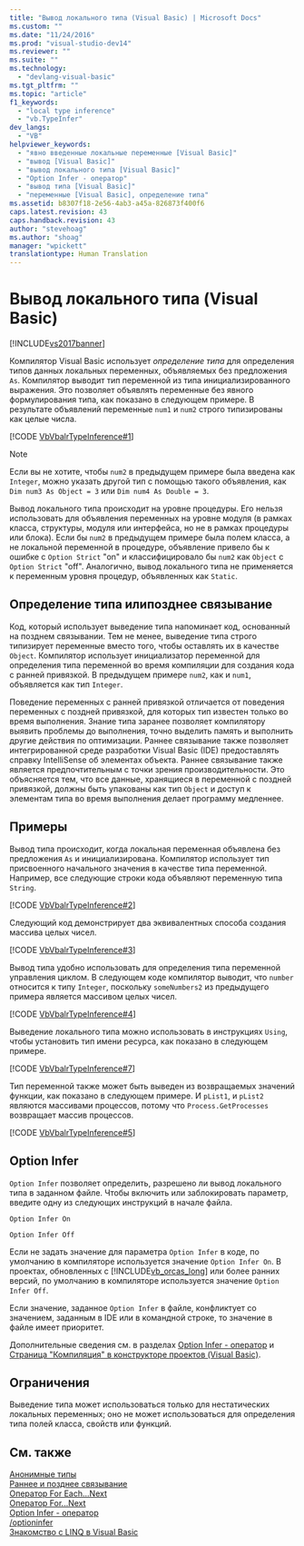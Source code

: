 ```yaml
---
title: "Вывод локального типа (Visual Basic) | Microsoft Docs"
ms.custom: ""
ms.date: "11/24/2016"
ms.prod: "visual-studio-dev14"
ms.reviewer: ""
ms.suite: ""
ms.technology: 
  - "devlang-visual-basic"
ms.tgt_pltfrm: ""
ms.topic: "article"
f1_keywords: 
  - "local type inference"
  - "vb.TypeInfer"
dev_langs: 
  - "VB"
helpviewer_keywords: 
  - "явно введенные локальные переменные [Visual Basic]"
  - "вывод [Visual Basic]"
  - "вывод локального типа [Visual Basic]"
  - "Option Infer - оператор"
  - "вывод типа [Visual Basic]"
  - "переменные [Visual Basic], определение типа"
ms.assetid: b8307f18-2e56-4ab3-a45a-826873f400f6
caps.latest.revision: 43
caps.handback.revision: 43
author: "stevehoag"
ms.author: "shoag"
manager: "wpickett"
translationtype: Human Translation
---
```

# Вывод локального типа (Visual Basic)
[!INCLUDE[vs2017banner](../../../../csharp/includes/vs2017banner.md)]

Компилятор Visual Basic использует *определение типа* для определения типов данных локальных переменных, объявляемых без предложения `As`.  Компилятор выводит тип переменной из типа инициализированного выражения.  Это позволяет объявлять переменные без явного формулирования типа, как показано в следующем примере. В результате объявлений переменные `num1` и `num2` строго типизированы как целые числа.  
  
 [!CODE [VbVbalrTypeInference#1](../CodeSnippet/VS_Snippets_VBCSharp/VbVbalrTypeInference#1)]  
  
> [!NOTE]
>  Если вы не хотите, чтобы `num2` в предыдущем примере была введена как `Integer`, можно указать другой тип с помощью такого объявления, как `Dim num3 As Object = 3` или `Dim num4 As Double = 3`.  
  
 Вывод локального типа происходит на уровне процедуры.  Его нельзя использовать для объявления переменных на уровне модуля \(в рамках класса, структуры, модуля или интерфейса, но не в рамках процедуры или блока\).  Если бы `num2` в предыдущем примере была полем класса, а не локальной переменной в процедуре, объявление привело бы к ошибке с `Option Strict` "on" и классифицировало бы `num2` как `Object` с `Option Strict` "off".  Аналогично, вывод локального типа не применяется к переменным уровня процедур, объявленных как `Static`.  
  
## Определение типа илипозднее связывание  
 Код, который использует выведение типа напоминает код, основанный на позднем связывании.  Тем не менее, выведение типа строго типизирует переменные вместо того, чтобы оставлять их в качестве `Object`.  Компилятор использует инициализатор переменной для определения типа переменной во время компиляции для создания кода с ранней привязкой.  В предыдущем примере `num2`, как и `num1`, объявляется как тип `Integer`.  
  
 Поведение переменных с ранней привязкой отличается от поведения переменных с поздней привязкой, для которых тип известен только во время выполнения.  Знание типа заранее позволяет компилятору выявить проблемы до выполнения, точно выделить память и выполнить другие действия по оптимизации.  Раннее связывание также позволяет интегрированной среде разработки Visual Basic \(IDE\) предоставлять справку IntelliSense об элементах объекта.  Раннее связывание также является предпочтительным с точки зрения производительности.  Это объясняется тем, что все данные, хранящиеся в переменной с поздней привязкой, должны быть упакованы как тип `Object` и доступ к элементам типа во время выполнения делает программу медленнее.  
  
## Примеры  
 Вывод типа происходит, когда локальная переменная объявлена без предложения `As` и инициализирована.  Компилятор использует тип присвоенного начального значения в качестве типа переменной.  Например, все следующие строки кода объявляют переменную типа `String`.  
  
 [!CODE [VbVbalrTypeInference#2](../CodeSnippet/VS_Snippets_VBCSharp/VbVbalrTypeInference#2)]  
  
 Следующий код демонстрирует два эквивалентных способа создания массива целых чисел.  
  
 [!CODE [VbVbalrTypeInference#3](../CodeSnippet/VS_Snippets_VBCSharp/VbVbalrTypeInference#3)]  
  
 Вывод типа удобно использовать для определения типа переменной управления циклом.  В следующем коде компилятор выводит, что `number` относится к типу `Integer`, поскольку `someNumbers2` из предыдущего примера является массивом целых чисел.  
  
 [!CODE [VbVbalrTypeInference#4](../CodeSnippet/VS_Snippets_VBCSharp/VbVbalrTypeInference#4)]  
  
 Выведение локального типа можно использовать в инструкциях `Using`, чтобы установить тип имени ресурса, как показано в следующем примере.  
  
 [!CODE [VbVbalrTypeInference#7](../CodeSnippet/VS_Snippets_VBCSharp/VbVbalrTypeInference#7)]  
  
 Тип переменной также может быть выведен из возвращаемых значений функции, как показано в следующем примере.  И `pList1`, и `pList2` являются массивами процессов, потому что `Process.GetProcesses` возвращает массив процессов.  
  
 [!CODE [VbVbalrTypeInference#5](../CodeSnippet/VS_Snippets_VBCSharp/VbVbalrTypeInference#5)]  
  
## Option Infer  
 `Option Infer` позволяет определить, разрешено ли вывод локального типа в заданном файле.  Чтобы включить или заблокировать параметр, введите одну из следующих инструкций в начале файла.  
  
 `Option Infer On`  
  
 `Option Infer Off`  
  
 Если не задать значение для параметра `Option Infer` в коде, по умолчанию в компиляторе используется значение `Option Infer On`.  В проектах, обновленных с [!INCLUDE[vb_orcas_long](../../../../visual-basic/misc/includes/vb_orcas_long_md.md)] или более ранних версий, по умолчанию в компиляторе используется значение `Option Infer Off`.  
  
 Если значение, заданное `Option Infer` в файле, конфликтует со значением, заданным в IDE или в командной строке, то значение в файле имеет приоритет.  
  
 Дополнительные сведения см. в разделах [Option Infer \- оператор](../../../../visual-basic/language-reference/statements/option-infer-statement.md) и [Страница "Компиляция" в конструкторе проектов \(Visual Basic\)](/visual-studio/ide/reference/compile-page-project-designer-visual-basic).  
  
## Ограничения  
 Выведение типа может использоваться только для нестатических локальных переменных; оно не может использоваться для определения типа полей класса, свойств или функций.  
  
## См. также  
 [Анонимные типы](../../../../visual-basic/programming-guide/language-features/objects-and-classes/anonymous-types.md)   
 [Раннее и позднее связывание](../../../../visual-basic/programming-guide/language-features/early-late-binding/early-and-late-binding.md)   
 [Оператор For Each...Next](../../../../visual-basic/language-reference/statements/for-each-next-statement.md)   
 [Оператор For...Next](../../../../visual-basic/language-reference/statements/for-next-statement.md)   
 [Option Infer \- оператор](../../../../visual-basic/language-reference/statements/option-infer-statement.md)   
 [\/optioninfer](../../../../visual-basic/reference/command-line-compiler/optioninfer.md)   
 [Знакомство с LINQ в Visual Basic](../../../../visual-basic/programming-guide/language-features/linq/introduction-to-linq.md)